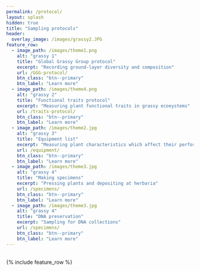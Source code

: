 ```yaml
---
permalink: /protocol/
layout: splash
hidden: true
title: "Sampling protocols"
header:
  overlay_image: /images/grassy2.JPG
feature_row:
  - image_path: /images/theme1.png
    alt: "grassy 1"
    title: "Global Grassy Group protocol"
    excerpt: "Recording ground-layer diversity and composition"
    url: /GGG-protocol/
    btn_class: "btn--primary"
    btn_label: "Learn more"
  - image_path: /images/theme4.png
    alt: "grassy 2"
    title: "Functional traits protocol"
    excerpt: "Measuring plant functional traits in grassy ecoeystems"
    url: /traits-protocol/
    btn_class: "btn--primary"
    btn_label: "Learn more"   
  - image_path: /images/theme2.jpg
    alt: "grassy 3"
    title: "Equipment list"
    excerpt: "Measuring plant characteristics which affect their performance"
    url: /equipment/
    btn_class: "btn--primary"
    btn_label: "Learn more"
  - image_path: /images/theme3.jpg
    alt: "grassy 4"
    title: "Making specimens"
    excerpt: "Pressing plants and depositing at herbaria"
    url: /specimens/
    btn_class: "btn--primary"
    btn_label: "Learn more"
  - image_path: /images/theme3.jpg
    alt: "grassy 4"
    title: "DNA preservation"
    excerpt: "Sampling for DNA collections"
    url: /specimens/
    btn_class: "btn--primary"
    btn_label: "Learn more"
---
```

<br>
{% include feature_row %}
